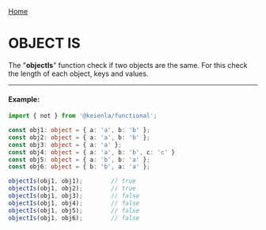 [Home]('./../../../README.md)

# OBJECT IS

The "**objectIs**" function check if two objects are the same. For this check the length of each object, keys and values.

--------------
#### Example:
``` typescript
import { not } from '@keienla/functional';

const obj1: object = { a: 'a', b: 'b' };
const obj2: object = { a: 'a', b: 'b' };
const obj3: object = { a: 'a' };
const obj4: object = { a: 'a', b: 'b', c: 'c' }
const obj5: object = { a: 'b', b: 'a' };
const obj6: object = { b: 'b', a: 'a' };

objectIs(obj1, obj1);        // true
objectIs(obj1, obj2);        // true
objectIs(obj1, obj3);        // false
objectIs(obj1, obj4);        // false
objectIs(obj1, obj5);        // false
objectIs(obj1, obj6);        // false
```
